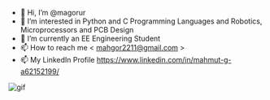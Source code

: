 - 👋 Hi, I’m @magorur
- 👀 I’m interested in Python and C Programming Languages and Robotics, Microprocessors and PCB Design
- 🌱 I’m currently an EE Engineering Student
- 📫 How to reach me < mahgor2211@gmail.com >
- 📫 My LinkedIn Profile https://www.linkedin.com/in/mahmut-g-a62152199/

![gif](https://media1.giphy.com/media/qgQUggAC3Pfv687qPC/200.gif)

<!---
magorur/magorur is a ✨ special ✨ repository because its `README.md` (this file) appears on your GitHub profile.
--->
